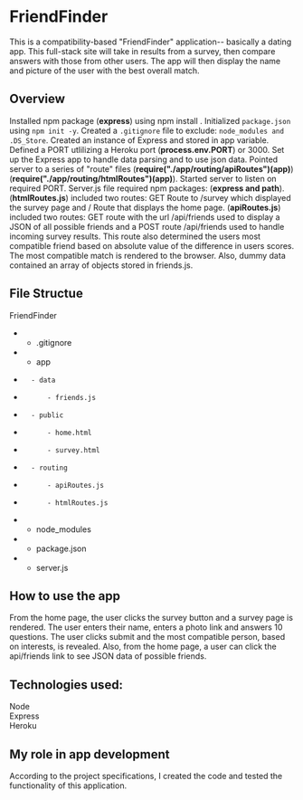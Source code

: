 # FriendFinder
This is a compatibility-based "FriendFinder" application-- basically a dating app. This full-stack site will take in results from a survey, then compare answers with those from other users. The app will then display the name and picture of the user with the best overall match.

## Overview
Installed npm package (**express**) using npm install <npm package name>. Initialized `package.json` using `npm init -y`. Created a `.gitignore` file to exclude: `node_modules and .DS_Store`. Created an instance of Express and stored in app variable. Defined a PORT utlilizing a Heroku port (**process.env.PORT**) or 3000. Set up the Express app to handle data parsing and to use json data. Pointed server to a series of "route" files (**require("./app/routing/apiRoutes")(app)**)(**require("./app/routing/htmlRoutes")(app)**). Started server to listen on required PORT. Server.js file required npm packages: (**express and path**). (**htmlRoutes.js**) included two routes: GET Route to /survey which displayed the survey page and / Route that displays the home page. (**apiRoutes.js**) included two routes: GET route with the url /api/friends used to display a JSON of all possible friends and a POST route /api/friends used to handle incoming survey results. This route also determined the users most compatible friend based on absolute value of the difference in users scores. The most compatible match is rendered to the browser. Also, dummy data contained an array of objects stored in friends.js.

## File Structue
FriendFinder
*   - .gitignore  
*   - app  
*       - data  
*           - friends.js  
*       - public  
*           - home.html  
*           - survey.html  
*       - routing  
*           - apiRoutes.js  
*           - htmlRoutes.js  
*   - node_modules  
*   - package.json  
*   - server.js

## How to use the app
From the home page, the user clicks the survey button and a survey page is rendered. The user enters their name, enters a photo link and answers 10 questions. The user clicks submit and the most compatible person, based on interests, is revealed. Also, from the home page, a user can click the api/friends link to see JSON data of possible friends.

## Technologies used:
Node  
Express  
Heroku  

## My role in app development
According to the project specifications, I created the code and tested the functionality of this application.

